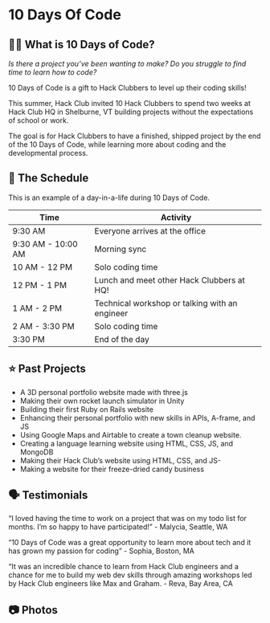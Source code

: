 # 10 Days Of Code

## 👩‍💻 What is 10 Days of Code?
_Is there a project you’ve been wanting to make?
Do you struggle to find time to learn how to code?_

10 Days of Code is a gift to Hack Clubbers to level up their coding skills!

This summer, Hack Club invited 10 Hack Clubbers to spend two weeks at Hack Club HQ in Shelburne, VT building projects without the expectations of school or work.

The goal is for Hack Clubbers to have a finished, shipped project by the end of the 10 Days of Code, while learning more about coding and the developmental process. 

## 📅 The Schedule
This is an example of a day-in-a-life during 10 Days of Code.

| Time | Activity                                                                 |
|-----|-------------------------------------------------------------------------|
| 9:30 AM | Everyone arrives at the office |
| 9:30 AM - 10:00 AM | Morning sync |
| 10 AM - 12 PM  | Solo coding time |
| 12 PM - 1 PM  | Lunch and meet other Hack Clubbers at HQ! |
| 1 AM - 2 PM  | Technical workshop or talking with an engineer |
| 2 AM - 3:30 PM  | Solo coding time |
| 3:30 PM  | End of the day |

## ⭐ Past Projects

- A 3D personal portfolio website made with three.js
- Making their own rocket launch simulator in Unity
- Building their first Ruby on Rails website
- Enhancing their personal portfolio with new skills in APIs, A-frame, and JS
- Using Google Maps and Airtable to create a town cleanup website.
- Creating a language learning website using HTML, CSS, JS, and MongoDB
- Making their Hack Club’s website using HTML, CSS, and JS-
- Making a website for their freeze-dried candy business

## 🗣️ Testimonials

“I loved having the time to work on a project that was on my todo list for months. I’m so happy to have participated!” - Malycia, Seattle, WA

“10 Days of Code was a great opportunity to learn more about tech and it has grown my passion for coding” - Sophia, Boston, MA

“It was an incredible chance to learn from Hack Club engineers and  a chance for me to build my web dev skills through amazing workshops led by Hack Club engineers like Max and Graham. - Reva, Bay Area, CA

## 📷 Photos
